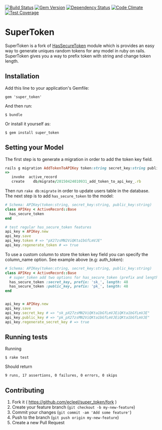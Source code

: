 [![Build Status](https://travis-ci.org/ecleel/super_token.svg?branch=master)](https://travis-ci.org/ecleel/super_token)
[![Gem Version](https://badge.fury.io/rb/super_token.svg)](https://badge.fury.io/rb/super_token)
[![Dependency Status](https://gemnasium.com/ecleel/super_token.svg)](https://gemnasium.com/ecleel/super_token)
[![Code Climate](https://codeclimate.com/github/ecleel/super_token/badges/gpa.svg)](https://codeclimate.com/github/ecleel/super_token)
[![Test Coverage](https://codeclimate.com/github/ecleel/super_token/badges/coverage.svg)](https://codeclimate.com/github/ecleel/super_token/coverage)

# SuperToken

SuperToken is a fork of [HasSecureToken](https://github.com/robertomiranda/has_secure_token) module which is provides an easy way to generate uniques random tokens for any model in ruby on rails. SuperToken gives you a way to prefix token with string and change token length. 

## Installation

Add this line to your application's Gemfile:

    gem 'super_token'

And then run:

    $ bundle

Or install it yourself as:

    $ gem install super_token

## Setting your Model

The first step is to generate a migration in order to add the token key field.

```ruby
rails g migration AddTokenToAPIKey token:string secret_key:string public_key:string
=>
   invoke  active_record
   create    db/migrate/20150424010931_add_token_to_api_key_.rb
```

Then run `rake db:migrate` in order to update users table in the database. The next step is to add `has_secure_token`
 to the model:
```ruby
# Schema: APIKey(token:string, secret_key:string, public_key:string)
class APIKey < ActiveRecord::Base
  has_secure_token
end

# test regular has_secure_token features
api_key = APIKey.new
api_key.save
api_key.token # => "pX27zsMN2ViQKta1bGfLmVJE"
api_key.regenerate_token # => true
```

To use a custom column to store the token key field you can specify the column_name option. See example above (e.g: auth_token):

```ruby
# Schema: APIKey(token:string, secret_key:string, public_key:string)
class APIKey < ActiveRecord::Base
  # super_token add two options for has_secure_token (prefix and length)
  has_secure_token :secret_key, prefix: 'sk_', length: 48
  has_secure_token :public_key, prefix: 'pk_', length: 48
end


api_key = APIKey.new
api_key.save
api_key.secret_key # => "sk_pX27zsMN2ViQKta1bGfLmVJEiQKta1bGfLmVJE"
api_key.public_key # => "pk_pX27zsMN2ViQKta1bGfLmVJEiQKta1bGfLmVJE"
api_key.regenerate_secret_key # => true
```

## Running tests

Running

```shell
$ rake test
```

Should return

```shell
9 runs, 17 assertions, 0 failures, 0 errors, 0 skips
```

## Contributing

1. Fork it ( https://github.com/ecleel/super_token/fork )
2. Create your feature branch (`git checkout -b my-new-feature`)
3. Commit your changes (`git commit -am 'Add some feature'`)
4. Push to the branch (`git push origin my-new-feature`)
5. Create a new Pull Request

